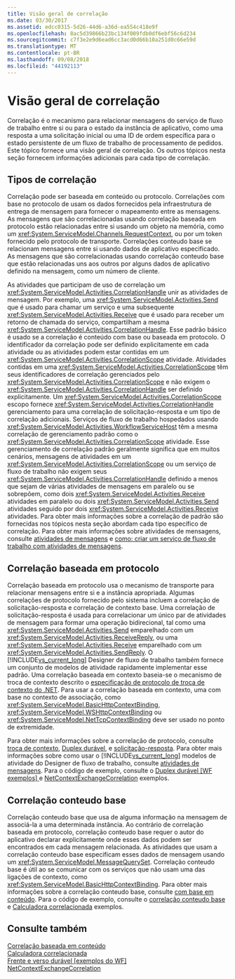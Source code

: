 ```yaml
---
title: Visão geral de correlação
ms.date: 03/30/2017
ms.assetid: edcc0315-5d26-44d6-a36d-ea554c418e9f
ms.openlocfilehash: 8ac5d39866b23bc134f009fdb0df6ebf56c6d234
ms.sourcegitcommit: c7f3e2e9d6ead6cc3acd0d66b10a251d0c66e59d
ms.translationtype: MT
ms.contentlocale: pt-BR
ms.lasthandoff: 09/08/2018
ms.locfileid: "44192113"
---
```

# <a name="correlation-overview"></a>Visão geral de correlação
Correlação é o mecanismo para relacionar mensagens do serviço de fluxo de trabalho entre si ou para o estado da instância de aplicativo, como uma resposta a uma solicitação inicial ou uma ID de ordem específica para o estado persistente de um fluxo de trabalho de processamento de pedidos. Este tópico fornece uma visão geral de correlação. Os outros tópicos nesta seção fornecem informações adicionais para cada tipo de correlação.  
  
## <a name="types-of-correlation"></a>Tipos de correlação  
 Correlação pode ser baseada em conteúdo ou protocolo. Correlações com base no protocolo de usam os dados fornecidos pela infraestrutura de entrega de mensagem para fornecer o mapeamento entre as mensagens. As mensagens que são correlacionadas usando correlação baseada em protocolo estão relacionadas entre si usando um objeto na memória, como um <xref:System.ServiceModel.Channels.RequestContext>, ou por um token fornecido pelo protocolo de transporte. Correlações conteudo base se relacionam mensagens entre si usando dados de aplicativo especificado. As mensagens que são correlacionadas usando correlação conteudo base que estão relacionadas uns aos outros por alguns dados de aplicativo definido na mensagem, como um número de cliente.  
  
 As atividades que participam de uso de correlação um <xref:System.ServiceModel.Activities.CorrelationHandle> unir as atividades de mensagem. Por exemplo, uma <xref:System.ServiceModel.Activities.Send> que é usado para chamar um serviço e uma subsequente <xref:System.ServiceModel.Activities.Receive> que é usado para receber um retorno de chamada do serviço, compartilham a mesma <xref:System.ServiceModel.Activities.CorrelationHandle>. Esse padrão básico é usado se a correlação é conteúdo com base ou baseada em protocolo. O identificador da correlação pode ser definido explicitamente em cada atividade ou as atividades podem estar contidas em um <xref:System.ServiceModel.Activities.CorrelationScope> atividade. Atividades contidas em uma <xref:System.ServiceModel.Activities.CorrelationScope> têm seus identificadores de correlação gerenciados pelo <xref:System.ServiceModel.Activities.CorrelationScope> e não exigem o <xref:System.ServiceModel.Activities.CorrelationHandle> ser definido explicitamente. Um <xref:System.ServiceModel.Activities.CorrelationScope> escopo fornece <xref:System.ServiceModel.Activities.CorrelationHandle> gerenciamento para uma correlação de solicitação-resposta e um tipo de correlação adicionais. Serviços de fluxo de trabalho hospedados usando <xref:System.ServiceModel.Activities.WorkflowServiceHost> têm a mesma correlação de gerenciamento padrão como o <xref:System.ServiceModel.Activities.CorrelationScope> atividade. Esse gerenciamento de correlação padrão geralmente significa que em muitos cenários, mensagens de atividades em um <xref:System.ServiceModel.Activities.CorrelationScope> ou um serviço de fluxo de trabalho não exigem seus <xref:System.ServiceModel.Activities.CorrelationHandle> definido a menos que sejam de várias atividades de mensagens em paralelo ou se sobrepõem, como dois <xref:System.ServiceModel.Activities.Receive> atividades em paralelo ou dois <xref:System.ServiceModel.Activities.Send> atividades seguido por dois <xref:System.ServiceModel.Activities.Receive> atividades. Para obter mais informações sobre a correlação de padrão são fornecidas nos tópicos nesta seção abordam cada tipo específico de correlação. Para obter mais informações sobre atividades de mensagens, consulte [atividades de mensagens](../../../../docs/framework/wcf/feature-details/messaging-activities.md) e [como: criar um serviço de fluxo de trabalho com atividades de mensagens](../../../../docs/framework/wcf/feature-details/how-to-create-a-workflow-service-with-messaging-activities.md).  
  
## <a name="protocol-based-correlation"></a>Correlação baseada em protocolo  
 Correlação baseada em protocolo usa o mecanismo de transporte para relacionar mensagens entre si e a instância apropriada. Algumas correlações de protocolo fornecido pelo sistema incluem a correlação de solicitação-resposta e correlação de contexto base. Uma correlação de solicitação-resposta é usada para correlacionar um único par de atividades de mensagem para formar uma operação bidirecional, tal como uma <xref:System.ServiceModel.Activities.Send> emparelhado com um <xref:System.ServiceModel.Activities.ReceiveReply>, ou uma <xref:System.ServiceModel.Activities.Receive> emparelhado com um <xref:System.ServiceModel.Activities.SendReply>. O [!INCLUDE[vs_current_long](../../../../includes/vs-current-long-md.md)] Designer de fluxo de trabalho também fornece um conjunto de modelos de atividade rapidamente implementar esse padrão. Uma correlação baseada em contexto baseia-se o mecanismo de troca de contexto descrito o [especificação de protocolo de troca de contexto do .NET](https://go.microsoft.com/fwlink/?LinkID=166059). Para usar a correlação baseada em contexto, uma com base no contexto de associação, como <xref:System.ServiceModel.BasicHttpContextBinding>, <xref:System.ServiceModel.WSHttpContextBinding> ou <xref:System.ServiceModel.NetTcpContextBinding> deve ser usado no ponto de extremidade.  
  
 Para obter mais informações sobre a correlação de protocolo, consulte [troca de contexto](../../../../docs/framework/wcf/feature-details/context-exchange-correlation.md), [Duplex durável](../../../../docs/framework/wcf/feature-details/durable-duplex-correlation.md), e [solicitação-resposta](../../../../docs/framework/wcf/feature-details/request-reply-correlation.md). Para obter mais informações sobre como usar o [!INCLUDE[vs_current_long](../../../../includes/vs-current-long-md.md)] modelos de atividade do Designer de fluxo de trabalho, consulte [atividades de mensagens](../../../../docs/framework/wcf/feature-details/messaging-activities.md). Para o código de exemplo, consulte o [Duplex durável &#91;WF exemplos&#93; ](../../../../docs/framework/windows-workflow-foundation/samples/durable-duplex.md) e [NetContextExchangeCorrelation](https://msdn.microsoft.com/library/93c74a1a-b9e2-46c6-95c0-c9b0e9472caf) exemplos.  
  
## <a name="content-based-correlation"></a>Correlação conteudo base  
 Correlação conteudo base que usa de alguma informação na mensagem de associá-la a uma determinada instância. Ao contrário de correlação baseada em protocolo, correlação conteudo base requer o autor do aplicativo declarar explicitamente onde esses dados podem ser encontrados em cada mensagem relacionada. As atividades que usam a correlação conteudo base especificam esses dados de mensagem usando um <xref:System.ServiceModel.MessageQuerySet>. Correlação conteudo base é útil ao se comunicar com os serviços que não usam uma das ligações de contexto, como <xref:System.ServiceModel.BasicHttpContextBinding>. Para obter mais informações sobre a correlação conteudo base, consulte [com base em conteúdo](../../../../docs/framework/wcf/feature-details/content-based-correlation.md). Para o código de exemplo, consulte o [correlação conteudo base](../../../../docs/framework/windows-workflow-foundation/samples/content-based-correlation.md) e [Calculadora correlacionada](../../../../docs/framework/windows-workflow-foundation/samples/correlated-calculator.md) exemplos.  
  
## <a name="see-also"></a>Consulte também  
 [Correlação baseada em conteúdo](../../../../docs/framework/windows-workflow-foundation/samples/content-based-correlation.md)  
 [Calculadora correlacionada](../../../../docs/framework/windows-workflow-foundation/samples/correlated-calculator.md)  
 [Frente e verso durável &#91;exemplos do WF&#93;](../../../../docs/framework/windows-workflow-foundation/samples/durable-duplex.md)  
 [NetContextExchangeCorrelation](https://msdn.microsoft.com/library/93c74a1a-b9e2-46c6-95c0-c9b0e9472caf)
